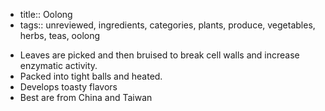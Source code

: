 - title:: Oolong
- tags:: unreviewed, ingredients, categories, plants, produce, vegetables, herbs, teas, oolong
* Leaves are picked and then bruised to break cell walls and increase enzymatic activity. 
* Packed into tight balls and heated.
* Develops toasty flavors
* Best are from China and Taiwan